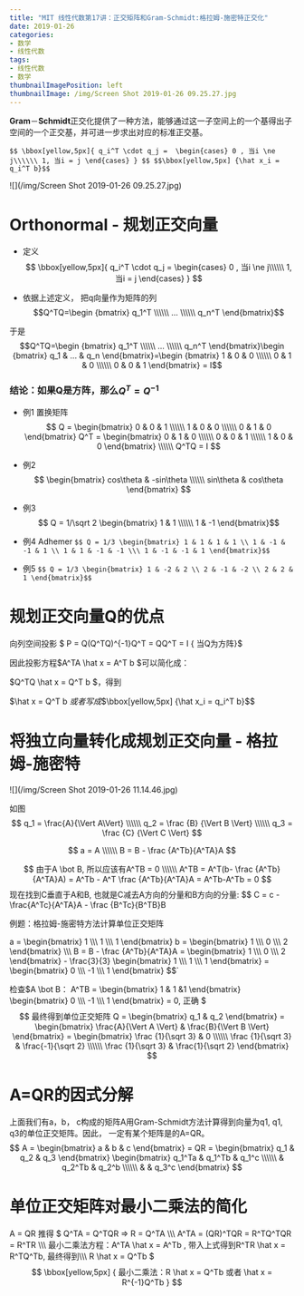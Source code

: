 ```yaml
---
title: "MIT 线性代数第17讲：正交矩阵和Gram-Schmidt:格拉姆-施密特正交化"
date: 2019-01-26
categories:
- 数学
- 线性代数
tags:
- 线性代数
- 数学
thumbnailImagePosition: left
thumbnailImage: /img/Screen Shot 2019-01-26 09.25.27.jpg
---
```


**Gram**－**Schmidt**正交化提供了一种方法，能够通过这一子空间上的一个基得出子空间的一个正交基，并可进一步求出对应的标准正交基。

`$$
\bbox[yellow,5px]{
  q_i^T \cdot q_j = 
  	\begin{cases}
        0 , 当i \ne j\\\\\\
        1, 当i = j
  	\end{cases}
  }
$$
$$\bbox[yellow,5px] {\hat x_i = q_i^T b}$$`
<!--more-->

![](/img/Screen Shot 2019-01-26 09.25.27.jpg)

# Orthonormal - 规划正交向量

- 定义
  $$
  \bbox[yellow,5px]{
  q_i^T \cdot q_j = 
  	\begin{cases}
        0 , 当i \ne j\\\\\\
        1, 当i = j
  	\end{cases}
  }
  $$

- 依据上述定义， 把q向量作为矩阵的列$$Q^TQ=\begin {bmatrix} q_1^T \\\\\\ ... \\\\\\ q_n^T \end{bmatrix}$$

于是$$Q^TQ=\begin {bmatrix} q_1^T \\\\\\ ... \\\\\\ q_n^T \end{bmatrix}\begin {bmatrix} q_1 & ... & q_n \end{bmatrix}=\begin {bmatrix} 1 & 0 & 0 \\\\\\ 0 & 1 & 0 \\\\\\ 0 & 0 & 1 \end{bmatrix} = I$$
### 结论：如果Q是方阵，那么$Q^T=Q^{-1}$
  - 例1 置换矩阵 
$$ Q = \begin{bmatrix} 0 & 0 & 1 \\\\\\ 1 & 0 & 0 \\\\\\ 0 & 1 & 0  \end{bmatrix}
Q^T = \begin{bmatrix} 0 & 1 & 0 \\\\\\ 0 & 0 & 1 \\\\\\ 1 & 0 & 0  \end{bmatrix} \\\\\\
Q^TQ = I
$$
  - 例2 
$$
\begin{bmatrix} 
cos\theta & -sin\theta \\\\\\
sin\theta & cos\theta
\end{bmatrix}
$$
- 例3 $$ Q = 1/\sqrt 2 \begin{bmatrix} 1 & 1 \\\\\\ 1 & -1 \end{bmatrix}$$

- 例4 Adhemer `$$ Q = 1/3 \begin{bmatrix} 1 & 1 & 1 & 1 \\ 1 & -1 & -1 & 1 \\ 1 & 1 & -1 & -1 \\\ 1 & -1 & -1 & 1 \end{bmatrix}$$`


- 例5 `$$ Q = 1/3 \begin{bmatrix} 1 & -2 & 2 \\ 2 & -1 & -2 \\ 2 & 2 & 1 \end{bmatrix}$$`

# 规划正交向量Q的优点
向列空间投影 $ P = Q(Q^TQ)^{-1}Q^T = QQ^T = I \{ 当Q为方阵\}$

因此投影方程$A^TA \hat x = A^T b $可以简化成：

$Q^TQ \hat x = Q^T b $，得到

$\hat x = Q^T b $或者写成$$\bbox[yellow,5px] {\hat x_i = q_i^T b}$$


# 将独立向量转化成规划正交向量 - 格拉姆-施密特

![](/img/Screen Shot 2019-01-26 11.14.46.jpg)

如图
$$
q_1 = \frac{A}{\Vert A\Vert} \\\\\\
 q_2 = \frac {B} {\Vert B \Vert} \\\\\\
 q_3 = \frac {C} {\Vert C \Vert}
$$

$$
a = A \\\\\\
B = B - \frac {A^Tb}{A^TA}A
$$

$$
由于A \bot B, 所以应该有A^TB = 0 \\\\\\
A^TB = A^T(b- \frac {A^Tb}{A^TA}A) = A^Tb - A^T \frac {A^Tb}{A^TA}A = A^Tb-A^Tb = 0
$$
现在找到C垂直于A和B, 也就是C减去A方向的分量和B方向的分量:
$$
C = c - \frac{A^Tc}{A^TA}A - \frac {B^Tc}{B^TB}B

例题：格拉姆-施密特方法计算单位正交矩阵

a = \begin{bmatrix} 
1 \\\\\\
1 \\\\\\
1
\end{bmatrix}
b = \begin{bmatrix} 
1 \\\\\\
0 \\\\\\
2
\end{bmatrix} \\\\\\
B = B - \frac {A^Tb}{A^TA}A = 
\begin{bmatrix}
1 \\\\\\
0 \\\\\\
2
\end{bmatrix} - \frac{3}{3}
\begin{bmatrix}
1 \\\\\\
1 \\\\\\
1
\end{bmatrix} = 
\begin{bmatrix}
0 \\\\\\
-1 \\\\\\
1
\end{bmatrix}
$$`

检查$A \bot B： 
A^TB = 
\begin{bmatrix}
1 & 1 &1
\end{bmatrix}
\begin{bmatrix}
0 \\\\\\
-1 \\\\\\
1
\end{bmatrix} = 0, 正确
$
$$
最终得到单位正交矩阵 Q = 
\begin{bmatrix}
q_1 & q_2
\end{bmatrix} = 
\begin{bmatrix}
\frac{A}{\Vert A \Vert} & \frac{B}{\Vert B \Vert}
\end{bmatrix} =
\begin{bmatrix}
\frac {1}{\sqrt 3} & 0 \\\\\\
\frac {1}{\sqrt 3} & \frac{-1}{\sqrt 2} \\\\\\
\frac {1}{\sqrt 3} & \frac{1}{\sqrt 2} 
\end{bmatrix} 
$$

# A=QR的因式分解

上面我们有a，b， c构成的矩阵A用Gram-Schmidt方法计算得到向量为q1, q1, q3的单位正交矩阵。因此， 一定有某个矩阵是的A=QR。
$$
A = 
\begin{bmatrix}
a & b & c
\end{bmatrix} = QR = 
\begin{bmatrix}
q_1 & q_2 & q_3
\end{bmatrix}
\begin{bmatrix}
q_1^Ta & q_1^Tb & q_1^c \\\\\\
       & q_2^Tb & q_2^b \\\\\\
       &		& q_3^c 
\end{bmatrix} 
$$

# 单位正交矩阵对最小二乘法的简化
A = QR 推得
$
Q^TA = Q^TQR => R = Q^TA  \\\\\\
A^TA = (QR)^TQR = R^TQ^TQR = R^TR \\\\\\
最小二乘法方程：A^TA \hat x = A^Tb , 带入上式得到R^TR \hat x = R^TQ^Tb, 最终得到\\\\\\
R \hat x = Q^Tb
$
$$
 \bbox[yellow,5px]
 {
     最小二乘法：R \hat x = Q^Tb 或者 \hat x = R^{-1}Q^Tb
 }
$$
